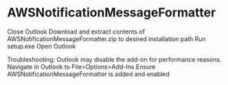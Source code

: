 # AWSNotificationMessageFormatter

Close Outlook
Download and extract contents of AWSNotificationMessageFormatter.zip to desired installation path
Run setup.exe
Open Outlook

Troubleshooting:
Outlook may disable the add-on for performance reasons.
Navigate in Outlook to File>Options>Add-Ins
Ensure AWSNotificationMessageFormatter is added and enabled
